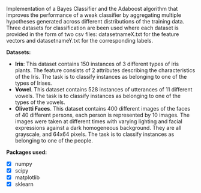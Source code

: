 Implementation of a Bayes Classifier and the Adaboost algorithm that improves the performance of a weak classifier by aggregating multiple hypotheses generated across different distributions of the training data. Three datasets for classification are been used where each dataset is provided in the form of two csv files: datasetnameX.txt for the feature vectors and datasetnameY.txt for the corresponding labels.

**Datasets:**
- **Iris**: This dataset contains 150 instances of 3 different types of iris plants. The feature consists of 2 attributes describing the characteristics of the Iris. The task is to classify instances as belonging to one of the types of Irises.
- **Vowel**. This dataset contains 528 instances of utterances of 11 different vowels. The task is to classify instances as belonging to one of the types of the vowels.
- **Olivetti Faces**. This dataset contains 400 different images of the faces of 40 different persons, each person is represented by 10 images. The images were taken at different times with varying lighting and facial expressions against a dark homogeneous background. They are all grayscale, and 64x64 pixels. The task is to classify instances as belonging to one of the people.


**Packages used:**
- [x] numpy
- [x] scipy
- [x] matplotlib
- [x] sklearn